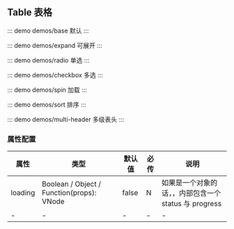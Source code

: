 ## Table 表格

::: demo demos/base 默认
:::

::: demo demos/expand 可展开
:::

::: demo demos/radio 单选
:::

::: demo demos/checkbox 多选
:::

::: demo demos/spin 加载
:::

::: demo demos/sort 排序
:::

::: demo demos/multi-header 多级表头
:::

### 属性配置

| 属性    | 类型                                      | 默认值 | 必传 | 说明                                                  |
| ------- | ----------------------------------------- | ------ | ---- | ----------------------------------------------------- |
| loading | Boolean / Object / Function(props): VNode | false  | N    | 如果是一个对象的话，，内部包含一个 status 与 progress |
| -       | -                                         | -      | -    | -                                                     |
